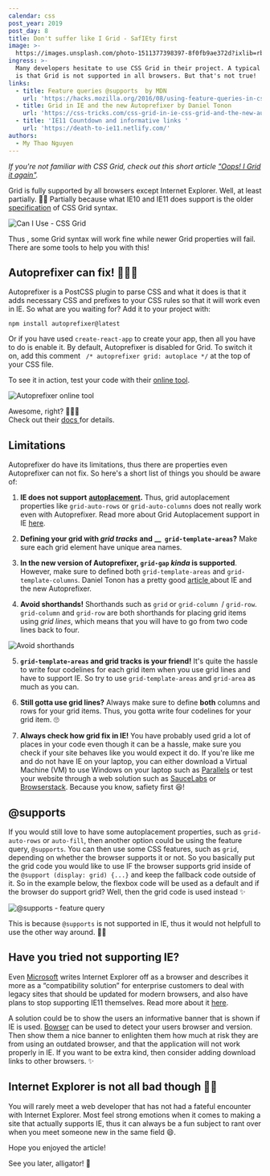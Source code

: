 ```yaml
---
calendar: css
post_year: 2019
post_day: 8
title: Don't suffer like I Grid - SafIEty first
image: >-
  https://images.unsplash.com/photo-1511377398397-8f0fb9ae372d?ixlib=rb-1.2.1&ixid=eyJhcHBfaWQiOjEyMDd9&auto=format&fit=crop&w=2100&q=80
ingress: >-
  Many developers hesitate to use CSS Grid in their project. A typical argument
  is that Grid is not supported in all browsers. But that's not true!
links:
  - title: Feature queries @supports  by MDN
    url: 'https://hacks.mozilla.org/2016/08/using-feature-queries-in-css/ '
  - title: Grid in IE and the new Autoprefixer by Daniel Tonon
    url: 'https://css-tricks.com/css-grid-in-ie-css-grid-and-the-new-autoprefixer/ '
  - title: 'IE11 Countdown and informative links '
    url: 'https://death-to-ie11.netlify.com/'
authors:
  - My Thao Nguyen
---
```

_If you're not familiar with CSS Grid, check out this short article_  [_"Oops! I Grid it again"_](https://css.christmas/2019/4)_._ 

Grid is fully supported by all browsers except Internet Explorer.  Well, at least partially. 🤷🏻 Partially because what IE10 and IE11 does support is the older [specification](https://www.w3.org/TR/2011/WD-css3-grid-layout-20110407/) of CSS Grid syntax. 

![Can I Use - CSS Grid ](/assets/screen-shot-2019-12-07-at-20.02.40.png "Can I Use - CSS Grid ")

Thus , some Grid syntax will work fine while newer Grid properties will fail. There are some tools to help you with this! 

## Autoprefixer can fix! 👩🏻‍🔧

Autoprefixer is a PostCSS plugin to parse CSS and what it does is that it adds necessary CSS and prefixes to your CSS rules so that it will work even in IE. So what are you waiting for? Add it to your project with:

```
npm install autoprefixer@latest
```

Or if you have used `create-react-app` to create your app, then all you have to do is enable it. By default, Autoprefixer is disabled for Grid. To switch it on, add this comment ` /* autoprefixer grid: autoplace */` at the top of your CSS file.

To see it in action, test your code with their [online tool](https://autoprefixer.github.io/). 

![Autoprefixer online tool](/assets/screen-shot-2019-12-02-at-20.06.13.png "Autoprefixer online tool")

Awesome, right?  💁🏻✨ \
Check out their [docs ](https://github.com/postcss/autoprefixer#grid-autoplacement-support-in-ie)for details. 

## Limitations

Autoprefixer do have its limitations, thus there are properties even Autoprefixer can not fix. So here's a short list of things you should be aware of:

1. **IE does not support** [**autoplacement**](https://developer.mozilla.org/en-US/docs/Web/CSS/CSS_Grid_Layout/Auto-placement_in_CSS_Grid_Layout)**.** Thus, grid autoplacement properties like `grid-auto-rows` or `grid-auto-columns` does not really work even with Autoprefixer. Read more about Grid Autoplacement support in IE [here](https://github.com/postcss/autoprefixer#grid-autoplacement-support-in-ie). 

2. **Defining your grid with _grid tracks_** **and** **__` grid-template-areas`?** Make sure each grid element have unique area names. 

3. **In the new version of Autoprefixer, `grid-gap` _kinda_ is supported**. However, make sure to defined both `grid-template-areas` and `grid-template-columns`. Daniel Tonon has a pretty good [article ](https://css-tricks.com/css-grid-in-ie-css-grid-and-the-new-autoprefixer/)about IE and the new Autoprefixer.

4. **Avoid shorthands!** Shorthands such as `grid` or `grid-column `/ `grid-row`. `grid-column` and `grid-row` are both shorthands for placing grid items using _grid lines_, which means that you will have to go from two code lines back to four. 

![Avoid shorthands](/assets/screen-shot-2019-12-07-at-14.36.28.png "Avoid shorthands")

5. **`grid-template-areas` and grid tracks is your friend!** It's quite the hassle to write four codelines for each grid item when you use grid lines and have to support IE. So try to use `grid-template-areas` and  `grid-area` as much as you can. 

5. **Still gotta use grid lines?** Always make sure to define **both** columns and rows for your grid items. Thus, you gotta write four codelines for your grid item. 🙄

6. **Always check how grid fix in IE!** You have probably used grid a lot of places in your code even though it can be a hassle, make sure you check if your site behaves like you would expect it do. If you're like me and do not have IE on your laptop, you can either download a Virtual Machine (VM) to use Windows on your laptop such as [Parallels](https://www.parallels.com/eu/landingpage/pd/general/?gclid=CjwKCAiAuK3vBRBOEiwA1IMhuqLT-NrvSBWj2X-tD5V5qznVF2fHHRYRDUPzX4ilW9TJCYq92cowTBoCVEoQAvD_BwE) or test your website through a web solution such as [SauceLabs](https://saucelabs.com/) or [Browserstack](https://www.browserstack.com/?gclid=CjwKCAiAuK3vBRBOEiwA1IMhut0Cwdq1tfEk_2VcHmKcDM5YknUkDkRtOLtd0hqkEoDfE1Usi-m5-RoChkgQAvD_BwE). Because you know, safiety first 😆!

## @supports 

If you would still love to have some autoplacement properties, such as `grid-auto-rows` or `auto-fill`, then another option could be using the feature query, `@supports`. You can then use some CSS features, such as `grid`, depending on whether the browser supports it or not. So you basically put the grid code you would like to use IF the browser supports grid inside of the `@support (display: grid) {...}` and keep the fallback code outside of it. So in the example below, the flexbox code will be used as a default and if the browser do support grid? Well, then the grid code is used instead ✨ 

![@supports - feature query](/assets/screen-shot-2019-12-07-at-14.36.57.png "@supports - feature query")

This is because `@supports` is not supported in IE, thus it would not helpfull to use the other way around. 🤷🏻

## Have you tried not supporting IE?

Even [Microsoft](https://techcommunity.microsoft.com/t5/Windows-IT-Pro-Blog/The-perils-of-using-Internet-Explorer-as-your-default-browser/ba-p/331732) writes Internet Explorer off as a browser and describes it more as a “compatibility solution”  for enterprise customers to deal with legacy sites that should be updated for modern browsers, and also have plans to stop supporting IE11 themselves. Read more about it [here](https://www.microsoft.com/en-ca/windowsforbusiness/end-of-ie-support).  

A solution could be to show the users an informative banner that is shown if IE is used. [Bowser](https://github.com/lancedikson/bowser) can be used to detect your users browser and version. Then show them a nice banner to enlighten them how much at risk they are from using an outdated browser, and that the application will not work properly in IE. If you want to be extra kind, then consider adding download links to other browsers. ✨

## Internet Explorer is not all bad though 🤷🏻

You will rarely meet a web developer that has not had a fateful encounter with Internet Explorer. Most feel strong emotions when it comes to making a site that actually supports IE, thus it can always be a fun subject to rant over when you meet someone new in the same field 😄. 

Hope you enjoyed the article! 

See you later, alligator! 🐊
